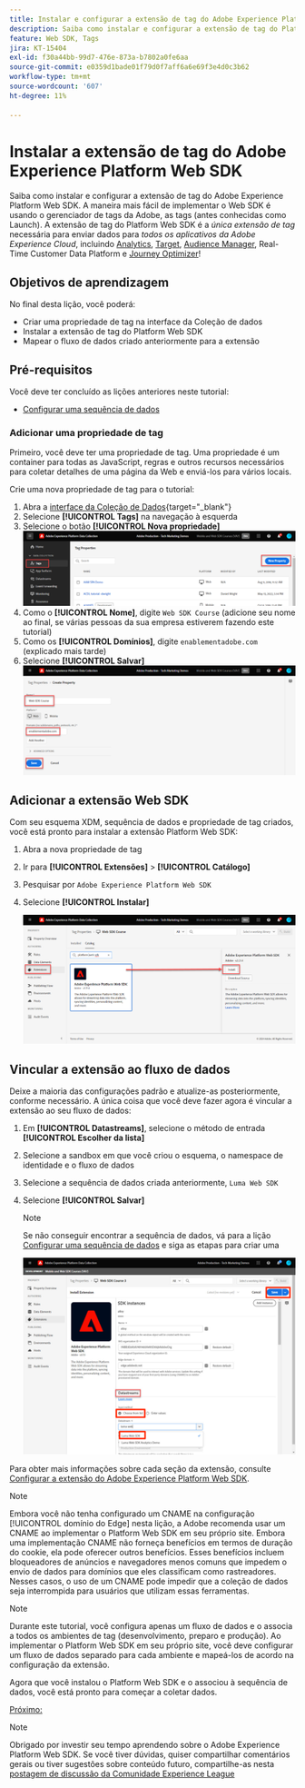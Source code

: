 ```yaml
---
title: Instalar e configurar a extensão de tag do Adobe Experience Platform Web SDK
description: Saiba como instalar e configurar a extensão de tag do Platform Web SDK na interface da Coleção de dados. Esta lição é parte do tutorial Implementar a Adobe Experience Cloud com o SDK da web.
feature: Web SDK, Tags
jira: KT-15404
exl-id: f30a44bb-99d7-476e-873a-b7802a0fe6aa
source-git-commit: e0359d1bade01f79d0f7aff6a6e69f3e4d0c3b62
workflow-type: tm+mt
source-wordcount: '607'
ht-degree: 11%

---
```


# Instalar a extensão de tag do Adobe Experience Platform Web SDK

Saiba como instalar e configurar a extensão de tag do Adobe Experience Platform Web SDK. A maneira mais fácil de implementar o Web SDK é usando o gerenciador de tags da Adobe, as tags (antes conhecidas como Launch). A extensão de tag do Platform Web SDK é a _única extensão de tag_ necessária para enviar dados para _todos os aplicativos da Adobe Experience Cloud_, incluindo [Analytics](setup-analytics.md), [Target](setup-target.md), [Audience Manager](setup-audience-manager.md), Real-Time Customer Data Platform e [Journey Optimizer](setup-web-channel.md)!

## Objetivos de aprendizagem

No final desta lição, você poderá:

* Criar uma propriedade de tag na interface da Coleção de dados
* Instalar a extensão de tag do Platform Web SDK
* Mapear o fluxo de dados criado anteriormente para a extensão

## Pré-requisitos

Você deve ter concluído as lições anteriores neste tutorial:

* [Configurar uma sequência de dados](configure-datastream.md)

### Adicionar uma propriedade de tag

Primeiro, você deve ter uma propriedade de tag. Uma propriedade é um container para todas as JavaScript, regras e outros recursos necessários para coletar detalhes de uma página da Web e enviá-los para vários locais.

Crie uma nova propriedade de tag para o tutorial:

1. Abra a [interface da Coleção de Dados](https://experience.adobe.com/data-collection/){target="_blank"}
1. Selecione **[!UICONTROL Tags]** na navegação à esquerda
1. Selecione o botão **[!UICONTROL Nova propriedade]**
   ![Adicionar uma nova propriedade](assets/websdk-property-addNewProperty.png)
1. Como o **[!UICONTROL Nome]**, digite `Web SDK Course` (adicione seu nome ao final, se várias pessoas da sua empresa estiverem fazendo este tutorial)
1. Como os **[!UICONTROL Domínios]**, digite `enablementadobe.com` (explicado mais tarde)
1. Selecione **[!UICONTROL Salvar]**
   ![Detalhes da propriedade](assets/websdk-property-propertyDetails.png)

## Adicionar a extensão Web SDK

Com seu esquema XDM, sequência de dados e propriedade de tag criados, você está pronto para instalar a extensão Platform Web SDK:

1. Abra a nova propriedade de tag
1. Ir para **[!UICONTROL Extensões]** > **[!UICONTROL Catálogo]**
1. Pesquisar por `Adobe Experience Platform Web SDK`
1. Selecione **[!UICONTROL Instalar]**

   ![Instalar Extensão Web SDK](assets/extension-platform-web-sdk.png)


## Vincular a extensão ao fluxo de dados

Deixe a maioria das configurações padrão e atualize-as posteriormente, conforme necessário. A única coisa que você deve fazer agora é vincular a extensão ao seu fluxo de dados:

1. Em **[!UICONTROL Datastreams]**, selecione o método de entrada **[!UICONTROL Escolher da lista]**
1. Selecione a sandbox em que você criou o esquema, o namespace de identidade e o fluxo de dados
1. Selecione a sequência de dados criada anteriormente, `Luma Web SDK`
1. Selecione **[!UICONTROL Salvar]**

   >[!NOTE]
   >
   > Se não conseguir encontrar a sequência de dados, vá para a lição [Configurar uma sequência de dados](configure-datastream.md) e siga as etapas para criar uma

   ![Seleção de sequência de dados](assets/extension-luma-web-sdk-datastream-extension.png)

Para obter mais informações sobre cada seção da extensão, consulte [Configurar a extensão do Adobe Experience Platform Web SDK](https://experienceleague.adobe.com/pt-br/docs/experience-platform/tags/extensions/client/web-sdk/web-sdk-extension-configuration).

>[!NOTE]
>
>Embora você não tenha configurado um CNAME na configuração [!UICONTROL domínio do Edge] nesta lição, a Adobe recomenda usar um CNAME ao implementar o Platform Web SDK em seu próprio site. Embora uma implementação CNAME não forneça benefícios em termos de duração do cookie, ela pode oferecer outros benefícios. Esses benefícios incluem bloqueadores de anúncios e navegadores menos comuns que impedem o envio de dados para domínios que eles classificam como rastreadores. Nesses casos, o uso de um CNAME pode impedir que a coleção de dados seja interrompida para usuários que utilizam essas ferramentas.

>[!NOTE]
>
>Durante este tutorial, você configura apenas um fluxo de dados e o associa a todos os ambientes de tag (desenvolvimento, preparo e produção). Ao implementar o Platform Web SDK em seu próprio site, você deve configurar um fluxo de dados separado para cada ambiente e mapeá-los de acordo na configuração da extensão.

Agora que você instalou o Platform Web SDK e o associou à sequência de dados, você está pronto para começar a coletar dados.

[Próximo: ](create-data-elements.md)

>[!NOTE]
>
>Obrigado por investir seu tempo aprendendo sobre o Adobe Experience Platform Web SDK. Se você tiver dúvidas, quiser compartilhar comentários gerais ou tiver sugestões sobre conteúdo futuro, compartilhe-as nesta [postagem de discussão da Comunidade Experience League](https://experienceleaguecommunities.adobe.com/t5/adobe-experience-platform-data/tutorial-discussion-implement-adobe-experience-cloud-with-web/td-p/444996?profile.language=pt)
